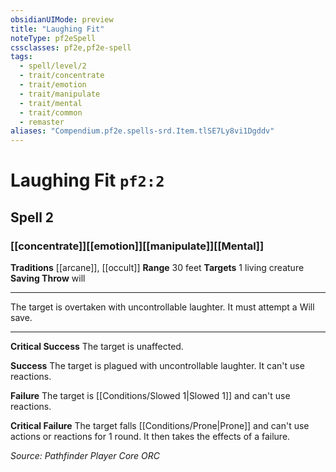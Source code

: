 ```yaml
---
obsidianUIMode: preview
title: "Laughing Fit"
noteType: pf2eSpell
cssclasses: pf2e,pf2e-spell
tags:
  - spell/level/2
  - trait/concentrate
  - trait/emotion
  - trait/manipulate
  - trait/mental
  - trait/common
  - remaster
aliases: "Compendium.pf2e.spells-srd.Item.tlSE7Ly8vi1Dgddv" 
---
```

# Laughing Fit  `pf2:2`  
## Spell 2
### [[concentrate]][[emotion]][[manipulate]][[Mental]]
**Traditions** [[arcane]], [[occult]]
**Range** 30 feet
**Targets** 1 living creature
**Saving Throw**  will
* * * 
The target is overtaken with uncontrollable laughter. It must attempt a Will save.

* * *

**Critical Success** The target is unaffected.

**Success** The target is plagued with uncontrollable laughter. It can't use reactions.

**Failure** The target is [[Conditions/Slowed 1|Slowed 1]] and can't use reactions.

**Critical Failure** The target falls [[Conditions/Prone|Prone]] and can't use actions or reactions for 1 round. It then takes the effects of a failure.

*Source: Pathfinder Player Core*
*ORC*